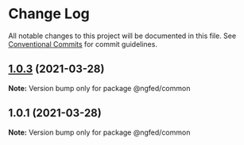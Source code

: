 # Change Log

All notable changes to this project will be documented in this file.
See [Conventional Commits](https://conventionalcommits.org) for commit guidelines.

## [1.0.3](https://github.com/tangyongzhan/demo-lernajs/compare/v1.0.2...v1.0.3) (2021-03-28)

**Note:** Version bump only for package @ngfed/common





## 1.0.1 (2021-03-28)

**Note:** Version bump only for package @ngfed/common
